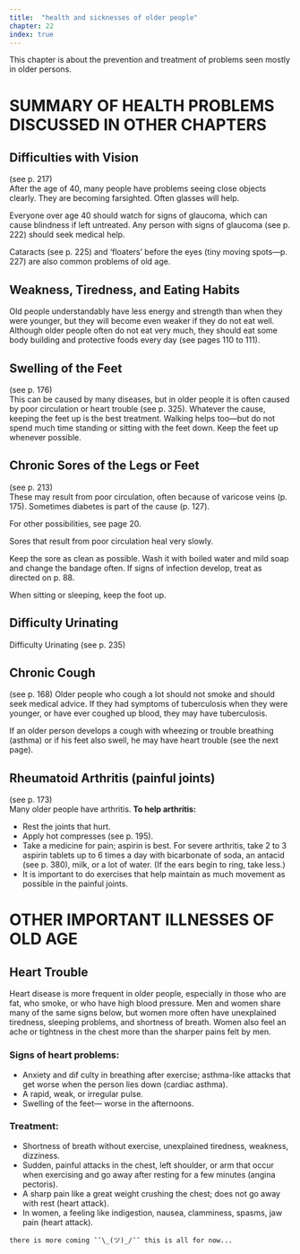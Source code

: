 ```yaml
---
title:  "health and sicknesses of older people"
chapter: 22
index: true
---
```


This chapter is about the prevention and treatment of problems seen mostly in older persons.

# SUMMARY OF HEALTH PROBLEMS DISCUSSED IN OTHER CHAPTERS

## Difficulties with Vision

(see p. 217)  
After the age of 40, many people have problems seeing close objects clearly. They are becoming farsighted. Often glasses will help.

Everyone over age 40 should watch for signs of glaucoma, which can cause blindness if left untreated. Any person with signs of glaucoma (see p. 222) should seek medical help.

Cataracts (see p. 225) and ‘floaters’ before the eyes (tiny moving spots—p. 227) are also common problems of old age.

## Weakness, Tiredness, and Eating Habits

Old people understandably have less energy and strength than when they were younger, but they will become even weaker if they do not eat well. Although older people often do not eat very much, they should eat some body building and protective foods every day (see pages 110 to 111).

## Swelling of the Feet

(see p. 176)  
This can be caused by many diseases, but in older people it is often caused by poor circulation or heart trouble (see p. 325). Whatever the cause, keeping the feet up is the best treatment. Walking helps too—but do not spend much time standing or sitting with the feet down. Keep the feet up whenever possible.

## Chronic Sores of the Legs or Feet

(see p. 213)  
These may result from poor circulation, often because of varicose veins (p. 175). Sometimes diabetes is part of the cause (p. 127).

For other possibilities, see page 20.

Sores that result from poor circulation heal very slowly.

Keep the sore as clean as possible. Wash it with boiled water and mild soap and change the bandage often. If signs of infection develop, treat as directed on p. 88.

When sitting or sleeping, keep the foot up.

## Difficulty Urinating

Difficulty Urinating (see p. 235)

## Chronic Cough

(see p. 168)
Older people who cough a lot should not smoke and should seek medical advice. If they had symptoms of tuberculosis when they were younger, or have ever coughed up blood, they may have tuberculosis.

If an older person develops a cough with wheezing or trouble breathing (asthma) or if his feet also swell, he may have heart trouble (see the next page).

## Rheumatoid Arthritis (painful joints)

(see p. 173)  
Many older people have arthritis. **To help arthritis:**

  - Rest the joints that hurt.
  - Apply hot compresses (see p. 195).
  - Take a medicine for pain; aspirin is best.
  For severe arthritis, take 2 to 3 aspirin tablets
  up to 6 times a day with bicarbonate of soda,
  an antacid (see p. 380), milk, or a lot of water. (If the ears begin to ring, take less.)
  - It is important to do exercises that help maintain as much movement as possible in the painful joints.


# OTHER IMPORTANT ILLNESSES OF OLD AGE

## Heart Trouble

Heart disease is more frequent in older people, especially in those who are fat, who smoke, or who have high blood pressure. Men and women share many of the same signs below, but women more often have unexplained tiredness, sleeping problems, and shortness of breath. Women also feel an ache or tightness in the chest more than the sharper pains felt by men.

### Signs of heart problems:

  - Anxiety and dif culty in breathing after exercise; asthma-like attacks that get worse when the person lies down (cardiac asthma).
  - A rapid, weak, or irregular pulse.
  - Swelling of the feet— worse in the afternoons.

### Treatment:

  - Shortness of breath without exercise, unexplained tiredness, weakness, dizziness.
  - Sudden, painful attacks in the chest, left shoulder, or arm that occur when exercising and go away after resting for a few minutes (angina pectoris).
  - A sharp pain like a great weight crushing the chest; does not go away with rest (heart attack).
  - In women, a feeling like indigestion, nausea, clamminess, spasms, jaw pain (heart attack).

```
there is more coming ¯¯\_(ツ)_/¯¯ this is all for now...
```
